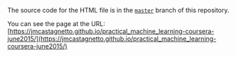 The source code for the HTML file is in the [`master`](https://github.com/jmcastagnetto/practical_machine_learning-coursera-june2015/tree/master) branch of this repository.

You can see the page at the URL:
[https://jmcastagnetto.github.io/practical_machine_learning-coursera-june2015/](https://jmcastagnetto.github.io/practical_machine_learning-coursera-june2015/)
